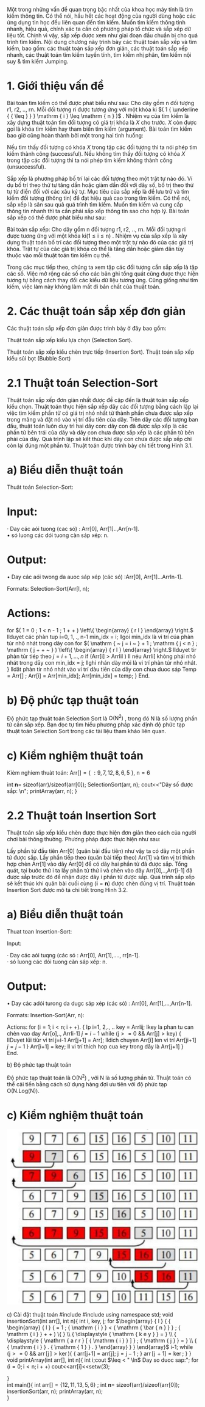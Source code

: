 

Một trong những vấn đề quan trọng bậc nhất của khoa học máy tính là tìm kiếm thông tin. Có thể nói, hầu hết các hoạt động của người dùng hoặc các ứng dụng tin học đều liên quan đến tìm kiếm. Muốn tìm kiếm thông tinh nhanh, hiệu quả, chính xác ta cần có phương pháp tổ chức và sắp xếp dữ liệu tốt. Chính vì vậy, sắp xếp được xem như giai đoạn đầu chuẩn bị cho quá trình tìm kiếm. Nội dung chương này trình bày các thuật toán sắp xếp và tìm kiếm, bao gồm: các thuật toán sắp xếp đơn giản, các thuật toán sắp xếp nhanh, các thuật toán tìm kiếm tuyến tính, tìm kiếm nhị phân, tìm kiếm nội suy & tìm kiếm Jumping.

# 1. Giới thiệu vấn đề

Bài toán tìm kiếm có thể được phát biểu như sau: Cho dãy gồm n đối tượng r1, r2, .., rn. Mỗi đối tượng ri được tương ứng với một khóa ki $( 1 { \underline { { \leq } } } \mathrm { i } \leq \mathrm { n } )$ . Nhiệm vụ của tìm kiếm là xây dựng thuật toán tìm đối tượng có giá trị khóa là $X$ cho trước. $X$ còn được gọi là khóa tìm kiếm hay tham biến tìm kiếm (argument). Bài toán tìm kiếm bao giờ cũng hoàn thành bởi một trong hai tình huống:

Nếu tìm thấy đối tượng có khóa $X$ trong tập các đối tượng thì ta nói phép tìm kiếm thành công (successful). Nếu không tìm thấy đối tượng có khóa $X$ trong tập các đối tượng thì ta nói phép tìm kiếm không thành công (unsuccessful).

Sắp xếp là phương pháp bố trí lại các đối tượng theo một trật tự nào đó. Ví dụ bố trí theo thứ tự tăng dần hoặc giảm dần đối với dãy số, bố trị theo thứ tự từ điển đối với các xâu ký tự. Mục tiêu của sắp xếp là để lưu trữ và tìm kiếm đối tượng (thông tin) để đạt hiệu quả cao trong tìm kiếm. Có thể nói, sắp xếp là sân sau quả quá trình tìm kiếm. Muốn tìm kiếm và cung cấp thông tin nhanh thì ta cần phải sắp xếp thông tin sao cho hợp lý. Bài toán sắp xếp có thể được phát biểu như sau:

Bài toán sắp xếp: Cho dãy gồm n đối tượng r1, r2, .., rn. Mỗi đối tượng ri được tương ứng với một khóa $\mathrm { k i } ( 1 { \leq } \mathrm { i } \leq \mathrm { n } )$ . Nhiệm vụ của sắp xếp là xây dựng thuật toán bố trí các đối tượng theo một trật tự nào đó của các giá trị khóa. Trật tự của các giá trị khóa có thể là tăng dần hoặc giảm dần tùy thuộc vào mỗi thuật toán tìm kiếm cụ thể.

Trong các mục tiếp theo, chúng ta xem tập các đối tượng cần sắp xếp là tập các số. Việc mở rộng các số cho các bản ghi tổng quát cũng được thực hiện tương tự bằng cách thay đổi các kiểu dữ liệu tương ứng. Cũng giống như tìm kiếm, việc làm này không làm mất đi bản chất của thuật toán.

# 2. Các thuật toán sắp xếp đơn giản

Các thuật toán sắp xếp đơn giản được trình bày ở đây bao gồm:

Thuật toán sắp xếp kiểu lựa chọn (Selection Sort).



Thuật toán sắp xếp kiểu chèn trực tiếp (Insertion Sort). Thuật toán sắp xếp kiểu sủi bọt (Bubble Sort)

# 2.1 Thuật toán Selection-Sort

Thuật toán sắp xếp đơn giản nhất được đề cập đến là thuật toán sắp xếp kiểu chọn. Thuật toán thực hiện sắp xếp dãy các đối tượng bằng cách lặp lại việc tìm kiếm phần tử có giá trị nhỏ nhất từ thành phần chưa được sắp xếp trong mảng và đặt nó vào vị trí đầu tiên của dãy. Trên dãy các đối tượng ban đầu, thuật toán luôn duy trì hai dãy con: dãy con đã được sắp xếp là các phần tử bên trái của dãy và dãy con chưa được sắp xếp là các phần tử bên phải của dãy. Quá trình lặp sẽ kết thúc khi dãy con chưa được sắp xếp chỉ còn lại đúng một phần tử. Thuật toán được trình bày chi tiết trong Hình 3.1.

# a) Biểu diễn thuật toán

Thuât toán Selection-Sort:

# Input:

· Day các aói tuong (cac só) : Arr[0], Arr[1]..,Arr[n-1].   
• só luong các dói tuong càn sáp xép: n.

# Output:

• Day các aói twong da auoc sáp xép (các só) :Arr[0], Arr[1]…ArrIn-1].

Formats: Selection-Sort(Arr[l, n);

# Actions:

for $( 1 = 0 ; 1 < n - 1 ; 1 + + ) \left\{ \begin{array} { r l } \end{array} \right.$ llduyet các phàn tup i=0, 1, ., n-1 min_idx $=$ i; llgoi min_idx là vi trí cúa phàn túr nhō nhát trong dāy con for $( \mathrm { ~ j = i ~ } + 1 ; \mathrm { j < n } ; \mathrm { j + + ~ } ) \left\{ \begin{array} { r l } \end{array} \right.$ llduyet tir phàn túr tiép theo $j { = } i { + } 1 , . . . , n$ if (Arr[i] $>$ Arrlil ) lI néu Arrli] khòng phái nhó nhát trong dāy con min_idx $=$ j; llghi nhán dày mói là vi trí phàn túr nhó nhát. } lldǎt phàn tir nhó nhát vào vi trí dàu tiēn cúa dāy con chua duoc sáp Temp $=$ Arr[] ; Arr[i] $=$ Arr[min_idx]; Arr[min_idx] $=$ temp; } End.

# b) Độ phức tạp thuật toán

Độ phức tạp thuật toán Selection Sort là $\mathrm { O } ( \mathsf { N } ^ { 2 } )$ , trong đó N là số lượng phần tử cần sắp xếp. Bạn đọc tự tìm hiểu phương pháp xác định độ phức tạp thuật toán Selection Sort trong các tài liệu tham khảo liên quan.



# c) Kiểm nghiệm thuật toán

Kièm nghiem thuàt toán: $\mathsf { A r r } [ ] = \{ \ : 9 , 7 , 1 2 , 8 , 6 , 5$ }, ${ \mathsf n } = 6$



int $\mathbf { n } =$ sizeof(arr)/sizeof(arr[0]); SelectionSort(arr, n); cout<<"Dãy số được sắp: \n"; printArray(arr, n); }

# 2.2 Thuật toán Insertion Sort

Thuật toán sắp xếp kiểu chèn được thực hiện đơn giản theo cách của người chơi bài thông thường. Phương pháp được thực hiện như sau:

Lấy phần tử đầu tiên Arr[0] (quân bài đầu tiên) như vậy ta có dãy một phần tử được sắp. Lấy phần tiếp theo (quân bài tiếp theo) Arr[1] và tìm vị trí thích hợp chèn Arr[1] vào dãy Arr[0] để có dãy hai phần tử đã được sắp. Tổng quát, tại bước thứ i ta lấy phần tử thứ i và chèn vào dãy Arr[0],..,Arr[i-1] đã được sắp trước đó để nhận được dãy i phần tử được sắp. Quá trình sắp xếp sẽ kết thúc khi quân bài cuối cùng $( \mathbf { i } = \mathbf { n } )$ được chèn đúng vị trí. Thuật toán Insertion Sort được mô tả chi tiết trong Hình 3.2.

# a) Biểu diễn thuật toán

Thuat toan Insertion-Sort:

Input:

· Day các aói tuqng (các só : Arr[0], Arr[1],…., rr[n-1].   
· só luong các dói tuong càn sáp xép: n.

# Output:

• Day các adói turong da dugc sáp xép (các só) : Arr[0], Arr[1],…,Arr[n-1].

Formats: Insertion-Sort(Arr, n):

Actions: for $( \mathsf { i } = 1 ; \mathsf { i } < \mathsf { n } ; \mathsf { i } + + ) .$ { Ip i=1, 2,., .. key $=$ Arrlij; Ikey la phan tu can chèn vao day Arr[o],., Arrli-1] $j = i - 1$ while $( \mathrm { j } > = 0 \ \& \& \ \mathsf { A r r } [ \mathrm { j } ] > \mathsf { k e y } )$ { lIDuyet lüi tiùr vi trí j=i-1 Arr[j+1] $=$ Arr]; lldich chuyen Arr[i] len vi trí Arr[ji+1] $j = j - 1$ } Arr[i+1] $=$ key; Il vi trí thich hop cua key trong dāy là Arr[j+1] }   
End.

b) Độ phức tạp thuật toán



Độ phức tạp thuật toán là $\mathrm { O } ( \mathrm { N } ^ { 2 } )$ , với N là số lượng phần tử. Thuật toán có thể cải tiến bằng cách sử dụng hàng đợi ưu tiên với độ phức tạp O(N.Log(N)).

# c) Kiểm nghiệm thuật toán

![](images/image1.jpg)

c) Cài đặt thuật toán #include <iostream> #include <iomanip> using namespace std; void insertionSort(int arr[], int n){ int i, key, j; for $\begin{array} { l } { { \begin{array} { l } { = 1 ; { \mathrm { i } } < { \mathrm { \bar { n } } } ; { \mathrm { i } } + + ) \{ } \\ { \displaystyle { \mathrm { k e y } } = } \\ { \displaystyle { \mathrm { a r r } [ { \mathrm { i } } ] } ; { \mathrm { j } } = } \\ { { \mathrm { i } } . { \mathrm { 1 } } . } \end{array} } } \end{array}$ i-1; while $( \mathrm { j } > = 0$ && $\operatorname { a r r } [ \operatorname { j } ] > \ker ) \big \{$ { arr[j+1] = arr[j]; $\mathrm { j } = \mathrm { j } - 1$ ; } $\operatorname { a r r } [ \operatorname { j } + 1 ] = \ker ;$ } } void printArray(int arr[], int n){ int i;cout $\leq < " \ln$ Day so duoc sap:"; for $( \mathrm { i } { = } 0 ; \mathrm { i } < \mathrm { n } ; \mathrm { i } { + } + )$ cout<<arr[i]<<setw(3);



}   
int main(){ int $\mathrm { a r r } [ ] = \{ 1 2 , 1 1 , 1 3 , 5 , 6 \}$ ; int $\mathbf { n } =$ sizeof(arr)/sizeof(arr[0]); insertionSort(arr, n); printArray(arr, n);   
}